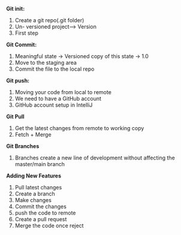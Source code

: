 **Git init:**
1. Create a git repo(.git folder)
2. Un- versioned project—-> Version
3. First step

**Git Commit:**
1. Meaningful state -> Versioned copy of this state -> 1.0
2. Move to the staging area
3. Commit the file to the local repo

**Git push:**
1. Moving your code from local to remote
2. We need to have a GitHub account
3. GitHub account setup in IntelliJ

**Git Pull**
1. Get the latest changes from remote to working copy
2. Fetch + Merge

**Git Branches**
1. Branches create a new line of development without affecting the master/main branch

**Adding New Features**
1. Pull latest changes
2. Create a branch
3. Make changes
4. Commit the changes
5. push the code to remote
6. Create a pull request
7. Merge the code once reject
